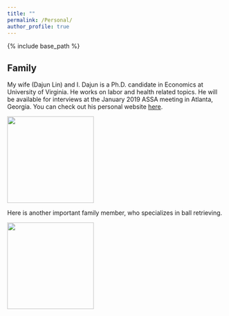 ```yaml
---
title: ""
permalink: /Personal/
author_profile: true
---
```

{% include base_path %}

## Family

My wife (Dajun Lin) and I. Dajun is a Ph.D. candidate in Economics at University of Virginia. He works on labor and health related topics. He will be available for interviews at the January 2019 ASSA meeting in Atlanta, Georgia. You can check out his personal website [here](https://dajun-lin.github.io/).

<img src="https://SiyingL.github.io/images/couplephoto.jpg" width="200" height="200" />

Here is another important family member, who specializes in ball retrieving.

<img src="https://SiyingL.github.io/images/dogphoto.jpg" width="200" height="200" />
